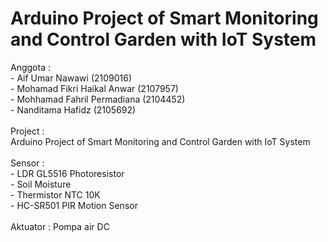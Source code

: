 # Arduino Project of Smart Monitoring and Control Garden with IoT System
Anggota   : <br>- Aif Umar Nawawi (2109016)
            <br>- Mohamad Fikri Haikal Anwar (2107957)
            <br>- Mohhamad Fahril Permadiana (2104452)
            <br>- Nanditama Hafidz (2105692)<br>
<br>Project   : <br>Arduino Project of Smart Monitoring and Control Garden with IoT System           
<br>Sensor    : <br>- LDR GL5516 Photoresistor
            <br>- Soil Moisture
            <br>- Thermistor NTC 10K
            <br>- HC-SR501 PIR Motion Sensor<br>
<br>Aktuator  : Pompa air DC
